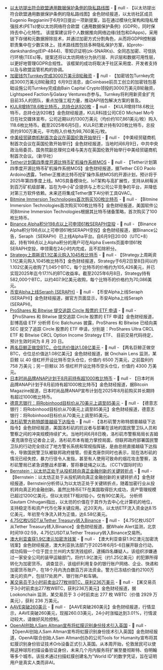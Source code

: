 - [以太坊提出符合欧盟通用数据保护条例的隐私路线图](https://cointelegraph.com/news/ethereum-modular-architecture-gdpr-privacy-proposal) - 📰 null - 【以太坊提出符合欧盟通用数据保护条例的隐私路线图】金色财经报道，以太坊社区成员Eugenio Reggianini于6月9日提出一项新提案，旨在通过模块化架构和隐私增强技术(PETs)使以太坊网络符合欧盟《通用数据保护条例》(GDPR)，同时保持去中心化特性。 
该提案建议将个人数据推向网络边缘(钱包和DApps)，采用链下存储和元数据擦除技术，并通过加密方式分割角色，从而将GDPR控制器职责集中在少数实体上。技术路线图包括多种隐私保护方案，如proto-danksharding(EIP-4844)、零知识证明(zk-SNARKs)、全同态加密、可信执行环境(TEEs)等。提案还将以太坊网络分为执行层、共识层和数据可用性层，以更好地管理GDPR合规性。 
该框架的成功将取决于社区采用度、开发者支持以及与欧盟监管机构的协调。
- [加密钱包Turnkey完成3000万美元B轮融资](https://www.coindesk.com/business/2025/06/09/coinbase-alum-founded-turnkey-raises-30m-series-b-to-grow-engineering-team-report) - 📰 null - 【加密钱包Turnkey完成3000万美元B轮融资】6月9日消息，由Coinbase前员工创立的加密钱包基础设施公司Turnkey完成由Bain Capital Crypto领投的3000万美元B轮融资，Lightspeed Faction与Galaxy Ventures亦参与。Turnkey将利用新资金扩充目前35人的团队，重点加强工程力量，推动API钱包解决方案的普及。
- [KULR增持118.6枚比特币，总持仓达920枚](https://x.com/michaelmokulr/status/1932048862564511755) - 📰 null - 【KULR增持118.6枚比特币，总持仓达920枚】金色财经报道，KULR科技公司CEO Michael Mo今日在社交媒体宣布，公司近期以约1300万美元（均价约107,861美元/枚）购入118.6枚比特币。截至2025年6月5日，KULR已累计持有920枚比特币，总投资约9100万美元，平均购入价格为98,760美元/枚。
- [中美经贸磋商机制首次会议在英国伦敦开始举行]() - 📰 null - 【中美经贸磋商机制首次会议在英国伦敦开始举行】金色财经报道，当地时间6月9日，中共中央政治局委员、国务院副总理何立峰与美方在英国伦敦开始举行中美经贸磋商机制首次会议。（新华社）
- [Tether计划第四季度开源比特币矿机操作系统MOS](https://x.com/paoloardoino/status/1932047179511640231) - 📰 null - 【Tether计划第四季度开源比特币矿机操作系统MOS】金色财经报道，据Tether CEO Paolo Ardoino透露，Tether正推进比特币挖矿操作系统MOS的开源计划，预计将于2025年第四季度上线。MOS具备模块化、IoT架构与高扩展性，支持从树莓派到百万矿机级部署，旨在为中小矿企提供与上市公司公平竞争的平台，并降低对第三方软件依赖。未来还将集成Tether旗下AI分析工具QVAC。
- [Bitmine Immersion Technologies首次购买100枚比特币]() - 📰 null - 【Bitmine Immersion Technologies首次购买100枚比特币】金色财经报道，美国软件公司Bitmine Immersion Technologies根据其比特币储备策略，首次购买了100枚比特币。
- [Binance Alpha积分198点以上可申领61枚SERAPH空投]() - 📰 null - 【Binance Alpha积分198点以上可申领61枚SERAPH空投】金色财经报道，据Binance公告，Seraph（SERAPH）已上线Alpha平台。自6月9日20:00（UTC+8）起，持有198点以上Alpha积分的用户可在Alpha Events页面申领61枚SERAPH空投，申领需在24小时内完成，且不扣除积分。
- [Strategy上周耗资1.1亿美元购入1045枚比特币](https://x.com/saylor/status/1932045860851859842) - 📰 null - 【Strategy上周耗资1.1亿美元购入1045枚比特币】金色财经报道，Strategy于6月2日至8日间以约1.102亿美元收购了1,045个BTC，每个比特币的价格约为105,426美元，并已实现2025年迄今17.1%的BTC收益率。截至2025年6月8日，Strategy持有582,000个BTC，以约407.9亿美元收购，每个比特币的价格约为70,086美元。
- [币安Alpha上线Seraph (SERAPH)]() - 📰 null - 【币安Alpha上线Seraph (SERAPH)】金色财经报道，据官方页面显示，币安Alpha上线Seraph (SERAPH)。
- [ProShares 和 Bitwise 提交追踪 Circle 股票的 ETF 申请](https://x.com/EricBalchunas/status/1932037732282384492) - 📰 null - 【ProShares 和 Bitwise 提交追踪 Circle 股票的 ETF 申请】金色财经报道，彭博高级 ETF 分析师 Eric Balchunas 披露，ProShares 和 Bitwise 已经向美 SEC 提交了追踪 Circle 股票的 ETF 申请，分别是：ProShares Ultra CRCL ETF 和 Bitwise CRCL Option Income Strategy ETF、 
目前交易代码待定，预计生效时间为 8 月 20 日。
- [两名巨鲸正做空BTC，仓位总价值达1.08亿美元](https://x.com/OnchainLens/status/1932036070436462892) - 📰 null - 【两名巨鲸正做空BTC，仓位总价值达1.08亿美元】金色财经报道，据 Onchain Lens 监测，某巨鲸 以 40 倍杠杆开设比特币空头仓位，价值约 6500 万美元，之前盈利约 758 万美元；另一巨鲸以 35 倍杠杆开设比特币空头仓位，价值约 4300 万美元。
- [日本时尚品牌ANAP计划于8月前持有超1000枚比特币](https://x.com/BitcoinMagazine/status/1932035781821952080) - 📰 null - 【日本时尚品牌ANAP计划于8月前持有超1000枚比特币】金色财经报道，据Bitcoin Magazine报道，日本时尚品牌ANAP宣布计划在2025年8月前购买并长期持有超过1000枚比特币。
- [德意志银行：将Robinhood目标价从70美元上调至85美元]() - 📰 null - 【德意志银行：将Robinhood目标价从70美元上调至85美元】金色财经报道，德意志银行：将Robinhood目标价从70美元上调至85美元。
- [洛杉矶警方称特朗普越级下达指令]() - 📰 null - 【洛杉矶警方称特朗普越级下达指令】金色财经报道，美国洛杉矶的抗议者与部署在该地的国民警卫队人员和警察之间的冲突规模持续扩大。当地时间6月8日晚，洛杉矶市警察局局长吉姆·麦克唐奈在记者会上说，洛杉矶市本有能力掌控局面，但联邦政府部署国民警卫队的行动完全绕过了地方警长系统和常规指挥链，是由总统直接越级下达指令，导致国民警卫队被联邦政府接管。但麦克唐奈同时也表示，现在洛杉矶的情况已经失控，暴力行径令人发指，甚至有人使用可致命的烟花攻击警察，洛杉矶警局已紧急调整战术部署，誓将暴徒绳之以法。（CCTV国际时讯）
- [Bernstein：以太坊正处于从投机转向真正金融创新的关键转折点](https://www.theblock.co/post/357432/ethereum-critical-inflection-point-bernstein?utm_source=twitter&utm_medium=social) - 📰 null - 【Bernstein：以太坊正处于从投机转向真正金融创新的关键转折点】金色财经报道，Bernstein分析师认为以太坊正处于关键转折点，随着加密行业从投机转向真正的金融创新。虽然比特币ETF在美国取得巨大成功，资产管理规模已超过1200亿美元，但以太坊ETF相对较小，仅有90亿美元。 
分析师Gautam Chhugani指出，以太坊的价值在于其作为去中心化计算机的地位，支持稳定币和资产代币化等关键应用。近20天内，以太坊ETF流入资金达8.15亿美元，年初至今净流入转为正值，达6.58亿美元。
- [4.75亿枚USDT从Tether Treasury转入Binance](https://x.com/whale_alert/status/1932031215168634956) - 📰 null - 【4.75亿枚USDT从Tether Treasury转入Binance】金色财经报道，据Whale Alert监测，北京时间19:02:59，4.75亿USDT从Tether Treasury转入Binance交易所。
- [澳大利亚查获1.9亿澳元加密洗钱案](https://www.ato.gov.au/media-centre/alleged-qld-money-laundering-organisation-dismantled) - 📰 null - 【澳大利亚查获1.9亿澳元加密洗钱案】金色财经报道，澳大利亚执法部门于2025年6月5-6日展开联合行动，成功捣毁一个位于昆士兰州的大型洗钱组织，逮捕四名嫌疑人。该组织涉嫌通过一家安全公司的装甲运输部门，将约1.9亿澳元（约1.25亿美元）的犯罪所得转化为加密货币。 
调查显示，该组织利用复杂的银行账户网络、企业、快递和加密货币账户，在18个月内洗白数百万非法资金。警方已冻结价值约2100万澳元的资产，包括17处房产、银行账户和车辆。
- [某交易员于3小时前卖出277枚WBTC，获利236万美元](https://x.com/lookonchain/status/1932027009548591556) - 📰 null - 【某交易员于3小时前卖出277枚WBTC，获利236万美元】金色财经报道，据 Lookonchain 监测，某交易员于 3 小时前卖出 277 枚 WBTC（价值 2929 万美元），获利 236 万美元。
- [AAVE突破260美元]() - 📰 null - 【AAVE突破260美元】金色财经报道，行情显示，AAVE突破260美元，现报260.03美元，24小时涨幅达到3.01%，行情波动较大，请做好风险控制。
- [OpenAI创始人Sam Altman宣布将虹膜识别身份技术引入英国](https://fortune.com/europe/2025/06/09/sam-altman-eye-scanning-identity-tech-expands-uk-tools-for-humanity-orb/) - 📰 null - 【OpenAI创始人Sam Altman宣布将虹膜识别身份技术引入英国】金色财经报道，OpenAI联合创始人Sam Altman创办的公司Tools for Humanity宣布将其虹膜识别身份验证技术Orb设备正式引入英国。从本周开始，伦敦居民可以使用这种球形扫描设备验证身份，未来几个月内服务将扩展至曼彻斯特、伯明翰等多个城市。该技术通过扫描虹膜创建名为"World ID"的数字凭证，旨在证明用户是真实人类而非AI。
